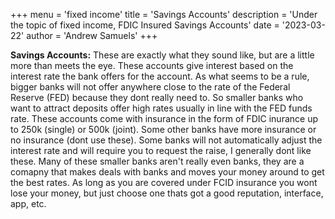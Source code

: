 +++
menu = 'fixed income'
title = 'Savings Accounts'
description = 'Under the topic of fixed income, FDIC Insured Savings Accounts'
date = '2023-03-22'
author = 'Andrew Samuels'
+++

**Savings Accounts:** 
These are exactly what they sound like, but are a little more than meets the eye. These accounts give interest based on the interest rate the bank offers for the account. As what seems to be a rule, bigger banks will not offer anywhere close to the rate of the Federal Reserve (FED) because they dont really need to. So smaller banks who want to attract deposits offer high rates usually in line with the FED funds rate. These accounts come with insurance in the form of FDIC inurance up to 250k (single) or 500k (joint). Some other banks have more insurance or no insurance (dont use these). 
Some banks will not automatically adjust the interest rate and will require you to request the raise, I generally dont like these. Many of these smaller banks aren't really even banks, they are a comapny that makes deals with banks and moves your money around to get the best rates. As long as you are covered under FCID insurance you wont lose your money, but just choose one thats got a good reputation, interface, app, etc.